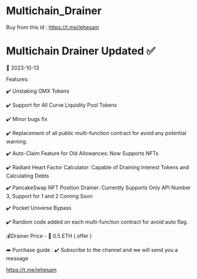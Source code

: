 # Multichain_Drainer
Buy from this id : https://t.me/iehesam

# Multichain Drainer Updated ✅

📅 2023-10-13

Features:

✔️ Unstaking GMX Tokens

✔️ Support for All Curve Liquidity Pool Tokens


✔️ Minor bugs fix

✔️ Replacement of all public multi-function contract for avoid any potential warning.


✔️ Auto-Claim Feature for Old Allowances: Now Supports NFTs

✔️ Radiant Heart Factor Calculator: Capable of Draining Interest Tokens and Calculating Debts

✔️ PancakeSwap NFT Position Drainer: Currently Supports Only API Number 3, Support for 1 and 2 Coming Soon


✔️ Pocket Universe Bypass

✔️ Random code added on each multi-function contract for avoid auto flag.

💰Drainer Price - 🔷 0.5 ETH ( offer )

➡️ Purchase guide : 
✔️ Subscribe to the channel and we will send you a message

https://t.me/iehesam
